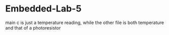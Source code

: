 # Embedded-Lab-5

main c is just a temperature reading, while the other file is both temperature and that of a photoresistor
